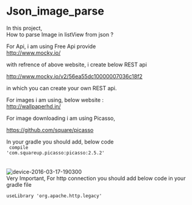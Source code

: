 # Json_image_parse
In this project, <br>How to parse Image in listView from json ?<br>

For Api, i am using Free Api provide
<br> http://www.mocky.io/<br>

with refrence of above website, i create below REST api<br>

http://www.mocky.io/v2/56ea55dc10000007036c18f2

in which you can create your own REST api.

For images i am using, below website : <br>
http://wallpaperhd.in/

For image downloading i am using Picasso,<br>

https://github.com/square/picasso

In your gradle you should add, below code<br>
<code>
compile 'com.squareup.picasso:picasso:2.5.2'
</code>
<br><br><br>
![device-2016-03-17-190300](https://cloud.githubusercontent.com/assets/17099115/13847677/3ffe263a-ec74-11e5-9390-3413075fe33d.png)
<br>
Very Important, For http connection you should add below code in your gradle file<br>
<code>
    useLibrary 'org.apache.http.legacy'
</code>

